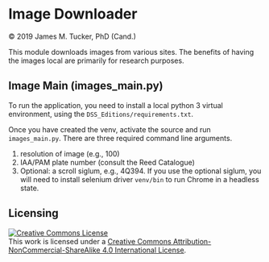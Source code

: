 # Image Downloader

© 2019 James M. Tucker, PhD (Cand.)

This module downloads images from various sites. The benefits of having the images local are primarily for research purposes.

## Image Main (images_main.py)
To run the application, you need to install a local python 3 virtual environment, using the `DSS_Editions/requirements.txt`.

Once you have created the venv, activate the source and run `images_main.py`. There are three required command line arguments.
1. resolution of image (e.g., 100)
2. IAA/PAM plate number (consult the Reed Catalogue)
3. Optional: a scroll siglum, e.g., 4Q394. If you use the optional siglum, you will need to install selenium driver `venv/bin` to run Chrome in a headless state.

## Licensing
<a rel="license" href="http://creativecommons.org/licenses/by-nc-sa/4.0/"><img alt="Creative Commons License" style="border-width:0" src="https://i.creativecommons.org/l/by-nc-sa/4.0/88x31.png" /></a><br />This work is licensed under a <a rel="license" href="http://creativecommons.org/licenses/by-nc-sa/4.0/">Creative Commons Attribution-NonCommercial-ShareAlike 4.0 International License</a>.